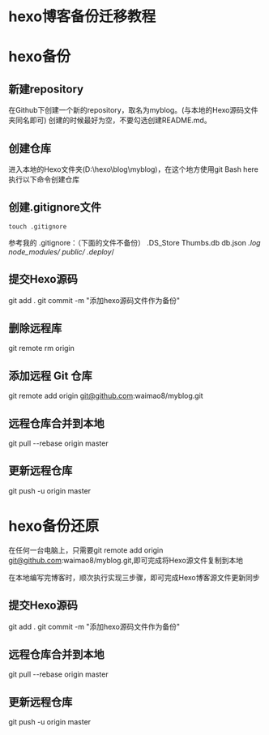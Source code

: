 # hexo博客备份迁移教程


# hexo备份
## 新建repository
在Github下创建一个新的repository，取名为myblog。(与本地的Hexo源码文件夹同名即可)
创建的时候最好为空，不要勾选创建README.md。
<!-- more -->
## 创建仓库
进入本地的Hexo文件夹(D:\hexo\blog\myblog)，在这个地方使用git Bash here执行以下命令创建仓库
## 创建.gitignore文件

```
touch .gitignore
```
参考我的 .gitignore：（下面的文件不备份）
.DS_Store
Thumbs.db
db.json
*.log
node_modules/
public/
.deploy*/
## 提交Hexo源码
git add .
git commit -m "添加hexo源码文件作为备份"

## 删除远程库
git remote rm origin
## 添加远程 Git 仓库
git remote add origin git@github.com:waimao8/myblog.git
## 远程仓库合并到本地
git pull --rebase origin master

## 更新远程仓库
git push -u origin master
# hexo备份还原
在任何一台电脑上，只需要git remote add origin git@github.com:waimao8/myblog.git,即可完成将Hexo源文件复制到本地

在本地编写完博客时，顺次执行实现三步骤，即可完成Hexo博客源文件更新同步

## 提交Hexo源码
git add .
git commit -m "添加hexo源码文件作为备份"
## 远程仓库合并到本地
git pull --rebase origin master
## 更新远程仓库
git push -u origin master

